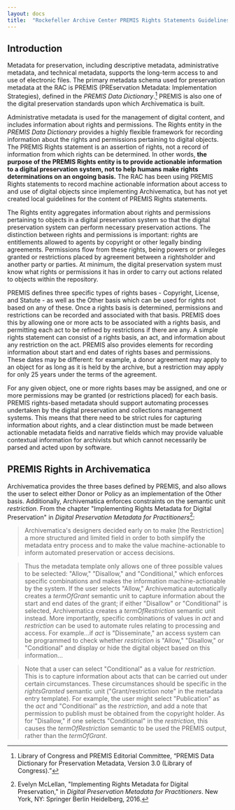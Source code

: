 ```yaml
---
layout: docs
title:  "Rockefeller Archive Center PREMIS Rights Statements Guidelines"
---
```


## Introduction

Metadata for preservation, including descriptive metadata, administrative metadata, and technical metadata, supports the long-term access to and use of electronic files. The primary metadata schema used for preservation metadata at the RAC is PREMIS (PREservation Metadata:
Implementation Strategies), defined in the *PREMIS Data Dictionary*.[^1] PREMIS is also one of the digital preservation standards upon which Archivematica is built.

Administrative metadata is used for the management of digital content, and includes information about rights and permissions. The Rights entity in the *PREMIS Data Dictionary* provides a highly flexible framework for recording information about the rights and permissions pertaining to digital objects. The PREMIS Rights statement is an assertion of rights, not a record of information from which rights can be determined. In other words, **the purpose of the PREMIS Rights entity is to provide actionable information to a digital preservation system, not to help humans make rights determinations on an ongoing basis.** The RAC has been using PREMIS Rights statements to record machine actionable information about access to and use of digital objects since implementing Archivematica, but has not yet created local guidelines for the content of PREMIS Rights statements.

The Rights entity aggregates information about rights and permissions pertaining to objects in a digital preservation system so that the digital preservation system can perform necessary preservation actions. The distinction between rights and permissions is important: rights are entitlements allowed to agents by copyright or other legally binding agreements. Permissions flow from these rights, being powers or privileges granted or restrictions placed by agreement between a rightsholder and another party or parties. At minimum, the digital preservation system must know what rights or permissions it has in order to carry out actions related to objects within the repository.

PREMIS defines three specific types of rights bases - Copyright, License, and Statute - as well as the Other basis which can be used for rights not based on any of these. Once a rights basis is determined, permissions and restrictions can be recorded and associated with that basis. PREMIS does this by allowing one or more acts to be associated with a rights basis, and permitting each act to be refined by restrictions if there are any. A simple rights statement can consist of a rights basis, an act, and information about any restriction on the act. PREMIS also provides elements for recording information about start and end dates of rights bases and permissions. These dates may be different: for example, a donor agreement may apply to an object for as long as it is held by the archive, but a restriction may apply for only 25 years under the terms of the agreement.

For any given object, one or more rights bases may be assigned, and one or more permissions may be granted (or restrictions placed) for each basis. PREMIS rights-based metadata should support automating processes undertaken by the digital preservation and collections management systems. This means that there need to be strict rules for capturing information about rights, and a clear distinction must be made between actionable metadata fields and narrative fields which may provide valuable contextual information for archivists but which cannot necessarily be parsed and acted upon by software.

## PREMIS Rights in Archivematica

Archivematica provides the three bases defined by PREMIS, and also allows the user to select either Donor or Policy as an implementation of the Other basis. Additionally, Archivematica enforces constraints on the semantic unit *restriction*. From the chapter "Implementing Rights Metadata for Digital Preservation" in *Digital Preservation Metadata for Practitioners*[^2]:

> Archivematica's designers decided early on to make \[the Restriction\]
a more structured and limited field in order to both simplify the metadata entry process and to make the value machine-actionable to inform automated preservation or access decisions.

> Thus the metadata template only allows one of three possible values to be selected: "Allow," "Disallow," and "Conditional," which enforces specific combinations and makes the information machine-actionable by the system. If the user selects "Allow," Archivematica automatically creates a *termOfGrant* semantic unit to capture information about the start and end dates of the grant; if either "Disallow" or "Conditional" is selected, Archivematica creates a *termOfRestriction* semantic unit instead. More importantly, specific combinations of values in *act* and *restriction* can be used to automate rules relating to processing and access. For example...if *act* is "Disseminate," an access system can be programmed to check whether *restriction* is "Allow," "Disallow," or "Conditional" and display or hide the digital object based on this information...

> Note that a user can select "Conditional" as a value for *restriction*. This is to capture information about acts that can be carried out under certain circumstances. These circumstances should be specific in the *rightsGranted* semantic unit ("Grant/restriction note" in the metadata entry template). For example, the user might select "Publication" as the *act* and "Conditional" as the *restriction*, and add a note that permission to publish must be obtained from the copyright holder. As for "Disallow," if one selects "Conditional" in the *restriction,* this causes the *termOfRestriction* semantic to be used the PREMIS output, rather than the *termOfGrant*.

[^1]: Library of Congress and PREMIS Editorial Committee, “PREMIS Data Dictionary for Preservation Metadata, Version 3.0 (Library of Congress).”

[^2]: Evelyn McLellan, "Implementing Rights Metadata for Digital Preservation," in *Digital Preservation Metadata for Practitioners*.
    New York, NY: Springer Berlin Heidelberg, 2016.
